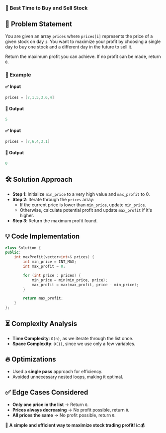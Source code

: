 ### 🚀 Best Time to Buy and Sell Stock

## 📌 Problem Statement
You are given an array `prices` where `prices[i]` represents the price of a given stock on day `i`. You want to maximize your profit by choosing a single day to buy one stock and a different day in the future to sell it.

Return the maximum profit you can achieve. If no profit can be made, return `0`.

### 🔹 Example
#### ✅ Input
```cpp
prices = [7,1,5,3,6,4]
```
#### 🎯 Output
```cpp
5
```
#### ✅ Input
```cpp
prices = [7,6,4,3,1]
```
#### 🎯 Output
```cpp
0
```

## 🛠️ Solution Approach
- **Step 1**: Initialize `min_price` to a very high value and `max_profit` to 0.
- **Step 2**: Iterate through the `prices` array:
  - If the current price is lower than `min_price`, update `min_price`.
  - Otherwise, calculate potential profit and update `max_profit` if it's higher.
- **Step 3**: Return the maximum profit found.

## 💡 Code Implementation
```cpp
class Solution {
public:
    int maxProfit(vector<int>& prices) {
        int min_price = INT_MAX;
        int max_profit = 0;

        for (int price : prices) {
            min_price = min(min_price, price);
            max_profit = max(max_profit, price - min_price);
        }

        return max_profit;
    }
};
```

## ⏳ Complexity Analysis
- **Time Complexity**: `O(n)`, as we iterate through the list once.
- **Space Complexity**: `O(1)`, since we use only a few variables.

## 🔥 Optimizations
- Used a **single pass** approach for efficiency.
- Avoided unnecessary nested loops, making it optimal.

## ✅ Edge Cases Considered
- **Only one price in the list** → Return `0`.
- **Prices always decreasing** → No profit possible, return `0`.
- **All prices the same** → No profit possible, return `0`.

📌 **A simple and efficient way to maximize stock trading profit! 📈💰**